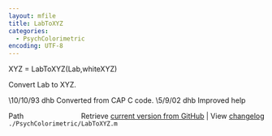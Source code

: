 ```yaml
---
layout: mfile
title: LabToXYZ
categories:
  - PsychColorimetric
encoding: UTF-8
---
```


XYZ = LabToXYZ(Lab,whiteXYZ)

Convert Lab to XYZ.

\10/10/93    dhb   Converted from CAP C code.
\5/9/02      dhb   Improved help


<div class="code_header" style="text-align:right;">
  <span style="float:left;">Path&nbsp;&nbsp;</span> <span class="counter">Retrieve <a href=
  "https://raw.github.com/Psychtoolbox-3/Psychtoolbox-3/beta/./PsychColorimetric/LabToXYZ.m">current version from GitHub</a> | View <a href=
  "https://github.com/Psychtoolbox-3/Psychtoolbox-3/commits/beta/./PsychColorimetric/LabToXYZ.m">changelog</a></span>
</div>
<div class="code">
  <code>./PsychColorimetric/LabToXYZ.m</code>
</div>
